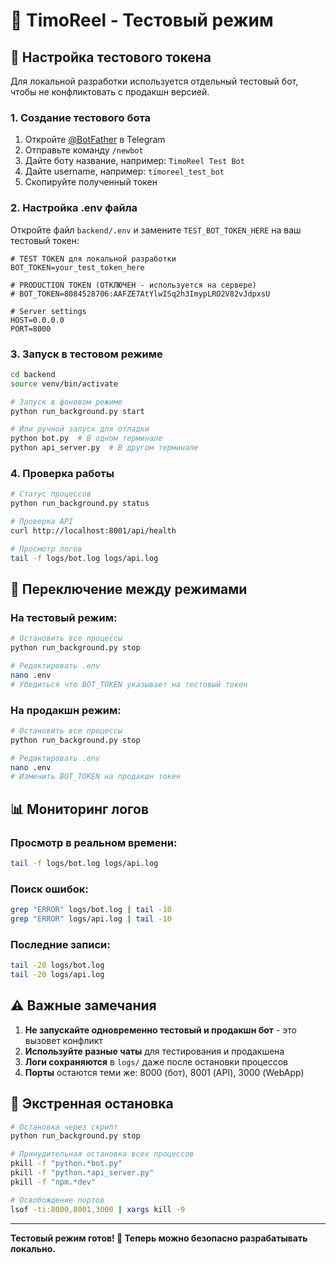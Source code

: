 # 🧪 TimoReel - Тестовый режим

## 📝 Настройка тестового токена

Для локальной разработки используется отдельный тестовый бот, чтобы не конфликтовать с продакшн версией.

### 1. Создание тестового бота

1. Откройте [@BotFather](https://t.me/BotFather) в Telegram
2. Отправьте команду `/newbot`
3. Дайте боту название, например: `TimoReel Test Bot`
4. Дайте username, например: `timoreel_test_bot`
5. Скопируйте полученный токен

### 2. Настройка .env файла

Откройте файл `backend/.env` и замените `TEST_BOT_TOKEN_HERE` на ваш тестовый токен:

```env
# TEST TOKEN для локальной разработки
BOT_TOKEN=your_test_token_here

# PRODUCTION TOKEN (ОТКЛЮЧЕН - используется на сервере)
# BOT_TOKEN=8084528706:AAFZE7AtYlwISq2h3ImypLRO2V82vJdpxsU

# Server settings
HOST=0.0.0.0
PORT=8000
```

### 3. Запуск в тестовом режиме

```bash
cd backend
source venv/bin/activate

# Запуск в фоновом режиме
python run_background.py start

# Или ручной запуск для отладки
python bot.py  # В одном терминале
python api_server.py  # В другом терминале
```

### 4. Проверка работы

```bash
# Статус процессов
python run_background.py status

# Проверка API
curl http://localhost:8001/api/health

# Просмотр логов
tail -f logs/bot.log logs/api.log
```

## 🔄 Переключение между режимами

### На тестовый режим:
```bash
# Остановить все процессы
python run_background.py stop

# Редактировать .env
nano .env
# Убедиться что BOT_TOKEN указывает на тестовый токен
```

### На продакшн режим:
```bash
# Остановить все процессы
python run_background.py stop

# Редактировать .env
nano .env
# Изменить BOT_TOKEN на продакшн токен
```

## 📊 Мониторинг логов

### Просмотр в реальном времени:
```bash
tail -f logs/bot.log logs/api.log
```

### Поиск ошибок:
```bash
grep "ERROR" logs/bot.log | tail -10
grep "ERROR" logs/api.log | tail -10
```

### Последние записи:
```bash
tail -20 logs/bot.log
tail -20 logs/api.log
```

## ⚠️ Важные замечания

1. **Не запускайте одновременно тестовый и продакшн бот** - это вызовет конфликт
2. **Используйте разные чаты** для тестирования и продакшена
3. **Логи сохраняются** в `logs/` даже после остановки процессов
4. **Порты** остаются теми же: 8000 (бот), 8001 (API), 3000 (WebApp)

## 🛑 Экстренная остановка

```bash
# Остановка через скрипт
python run_background.py stop

# Принудительная остановка всех процессов
pkill -f "python.*bot.py"
pkill -f "python.*api_server.py"
pkill -f "npm.*dev"

# Освобождение портов
lsof -ti:8000,8001,3000 | xargs kill -9
```

---

**Тестовый режим готов! 🧪 Теперь можно безопасно разрабатывать локально.** 